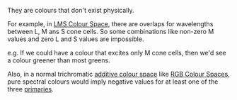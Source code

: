 They are colours that don't exist physically.

For example, in [LMS Colour Space](Colour%20Spaces/LMS%20Colour%20Space.md), there are overlaps for wavelengths between L, M ans S cone cells. So some combinations like non-zero M values and zero L and S values are impossible.

e.g. If we could have a colour that excites only M cone cells, then we'd see a colour greener than most greens.

Also, in a normal trichromatic [additive colour space](Colour%20Models/Additive%20Colour%20Models.md) like [RGB Colour Spaces](Colour%20Spaces/RGB%20Colour%20Spaces.md), pure spectral colours would imply negative values for at least one of the three [primaries](Primary%20Colours.md).